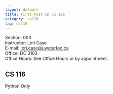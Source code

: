 ```yaml
---
layout: default
title: First Post in CS 116
category: cs116
tag: cs116
---
```

Section: 003  
Instructor: Lori Case  
E-mail: 	lori.case@uwaterloo.ca  
Office: 	DC 3103  
Office Hours: 	See Office Hours or by appointment.  

## CS 116

Python Only
